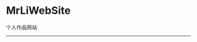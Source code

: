 # MrLiWebSite
个人作品网站
_________________________________________________________________________________